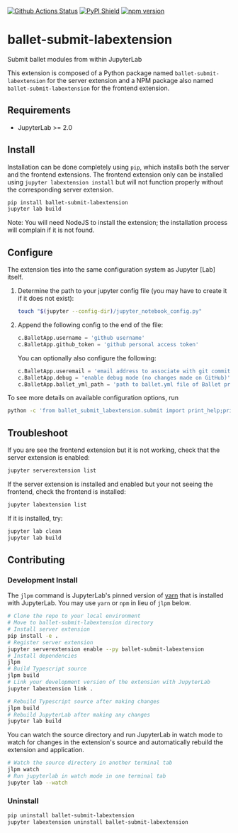[![Github Actions Status](https://github.com/HDI-Project/ballet-submit-labextension/workflows/Build/badge.svg)](https://github.com/HDI-Project/ballet-submit-labextension/actions)
[![PyPI Shield](https://img.shields.io/pypi/v/ballet-submit-labextension.svg)](https://pypi.org/project/ballet-submit-labextension)
[![npm version](https://img.shields.io/npm/v/ballet-submit-labextension)](https://www.npmjs.com/package/ballet-submit-labextension)

# ballet-submit-labextension

Submit ballet modules from within JupyterLab

This extension is composed of a Python package named `ballet-submit-labextension`
for the server extension and a NPM package also named `ballet-submit-labextension`
for the frontend extension.

## Requirements

- JupyterLab >= 2.0

## Install

Installation can be done completely using `pip`, which installs both the 
server and the frontend extensions. The frontend extension only can be 
installed using `jupyter labextension install` but will not function properly
without the corresponding server extension.

```bash
pip install ballet-submit-labextension
jupyter lab build
```

Note: You will need NodeJS to install the extension; the installation process
will complain if it is not found.

## Configure

The extension ties into the same configuration system as Jupyter [Lab] itself.

1. Determine the path to your jupyter config file (you may have to create it 
if it does not exist):

    ```bash
    touch "$(jupyter --config-dir)/jupyter_notebook_config.py"
    ```

2. Append the following config to the end of the file:

    ```python
    c.BalletApp.username = 'github username'
    c.BalletApp.github_token = 'github personal access token'
    ```
    
    You can optionally also configure the following:
    
    ```python
    c.BalletApp.useremail = 'email address to associate with git commit messages'
    c.BalletApp.debug = 'enable debug mode (no changes made on GitHub)'
    c.BalletApp.ballet_yml_path = 'path to ballet.yml file of Ballet project (if Lab is not run from project directory)'
    ```
    
To see more details on available configuration options, run

```bash
python -c 'from ballet_submit_labextension.submit import print_help;print_help()'
```

## Troubleshoot

If you are see the frontend extension but it is not working, check
that the server extension is enabled:

```bash
jupyter serverextension list
```

If the server extension is installed and enabled but your not seeing
the frontend, check the frontend is installed:

```bash
jupyter labextension list
```

If it is installed, try:

```bash
jupyter lab clean
jupyter lab build
```

## Contributing

### Development Install

The `jlpm` command is JupyterLab's pinned version of
[yarn](https://yarnpkg.com/) that is installed with JupyterLab. You may use
`yarn` or `npm` in lieu of `jlpm` below.

```bash
# Clone the repo to your local environment
# Move to ballet-submit-labextension directory
# Install server extension
pip install -e .
# Register server extension
jupyter serverextension enable --py ballet-submit-labextension
# Install dependencies
jlpm
# Build Typescript source
jlpm build
# Link your development version of the extension with JupyterLab
jupyter labextension link .

# Rebuild Typescript source after making changes
jlpm build
# Rebuild JupyterLab after making any changes
jupyter lab build
```

You can watch the source directory and run JupyterLab in watch mode to watch for changes in the extension's source and automatically rebuild the extension and application.

```bash
# Watch the source directory in another terminal tab
jlpm watch
# Run jupyterlab in watch mode in one terminal tab
jupyter lab --watch
```

### Uninstall

```bash
pip uninstall ballet-submit-labextension
jupyter labextension uninstall ballet-submit-labextension
```
